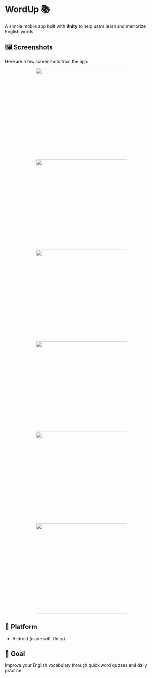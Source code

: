 # WordUp 📚

A simple mobile app built with **Unity** to help users learn and memorize English words.

## 🖼️ Screenshots

Here are a few screenshots from the app:

<p align="center">
  <img src="https://github.com/maximbtw/WordUp/blob/master/docs/main.jpg" width="300" />
  <img src="https://github.com/maximbtw/WordUp/blob/master/docs/dictionary-menu.jpg" width="300" />
  <img src="https://github.com/maximbtw/WordUp/blob/master/docs/edit-menu.jpg" width="300" />
  <img src="https://github.com/maximbtw/WordUp/blob/master/docs/test-select-menu.jpg" width="300" />
  <img src="https://github.com/maximbtw/WordUp/blob/master/docs/play-menu.jpg" width="300" />
  <img src="https://github.com/maximbtw/WordUp/blob/master/docs/play-select-menu.jpg" width="300" />
</p>

## 📱 Platform

- Android (made with Unity)

## 🎯 Goal

Improve your English vocabulary through quick word quizzes and daily practice.

